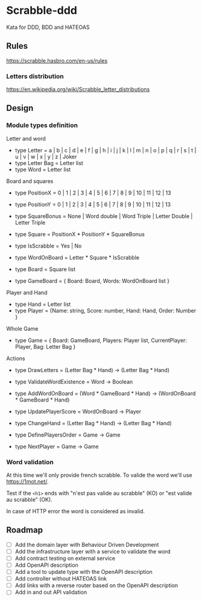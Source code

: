 # Scrabble-ddd

Kata for DDD, BDD and HATEOAS

## Rules

https://scrabble.hasbro.com/en-us/rules

### Letters distribution

https://en.wikipedia.org/wiki/Scrabble_letter_distributions

## Design

### Module types definition

Letter and word

- type Letter = a | b | c | d | e | f | g | h | i | j | k | l | m | n | o | p | q | r | s | t | u | v | w | x | y | z | Joker
- type Letter Bag = Letter list
- type Word = Letter list

Board and squares

- type PositionX = 0 | 1 | 2 | 3 | 4 | 5 | 6 | 7 | 8 | 9 | 10 | 11 | 12 | 13
- type PositionY = 0 | 1 | 2 | 3 | 4 | 5 | 6 | 7 | 8 | 9 | 10 | 11 | 12 | 13
- type SquareBonus = None | Word double | Word Triple | Letter Double | Letter Triple
- type Square = PositionX * PositionY * SquareBonus

- type IsScrabble = Yes | No
- type WordOnBoard = Letter * Square * IsScrabble

- type Board = Square list
- type GameBoard = { Board: Board, Words: WordOnBoard list }

Player and Hand

- type Hand = Letter list
- type Player = {Name: string, Score: number, Hand: Hand, Order: Number }

Whole Game

- type Game = { Board: GameBoard, Players: Player list, CurrentPlayer: Player, Bag: Letter Bag }

Actions

- type DrawLetters = (Letter Bag * Hand) -> (Letter Bag * Hand)

- type ValidateWordExistence = Word -> Boolean
- type AddWordOnBoard = (Word * GameBoard * Hand) -> (WordOnBoard * GameBoard * Hand)
- type UpdatePlayerScore = WordOnBoard -> Player

- type ChangeHand = (Letter Bag * Hand) -> (Letter Bag * Hand)

- type DefinePlayersOrder = Game -> Game
- type NextPlayer = Game -> Game

### Word validation

At this time we'll only provide french scrabble. To valide the word we'll use https://1mot.net/.

Test if the `<h1>` ends with "n'est pas valide au scrabble" (KO) or "est valide au scrabble" (OK).

In case of HTTP error the word is considered as invalid.

## Roadmap

- [ ] Add the domain layer with Behaviour Driven Development 
- [ ] Add the infrastructure layer with a service to validate the word
- [ ] Add contract testing on external service
- [ ] Add OpenAPI description
- [ ] Add a tool to update type with the OpenAPI description
- [ ] Add controller without HATEOAS link
- [ ] Add links with a reverse router based on the OpenAPI description
- [ ] Add in and out API validation